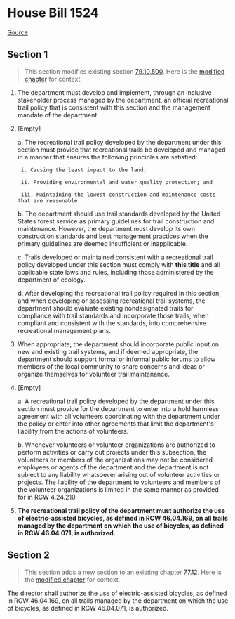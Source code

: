 # House Bill 1524

[Source](http://lawfilesext.leg.wa.gov/biennium/2021-22/Pdf/Bills/House%20Bills/1524.pdf)
## Section 1
> This section modifies existing section [79.10.500](/rcw/79_public_lands/79.010_land_management_authorities_and_policies.md). Here is the [modified chapter](rcw/79_public_lands/79.010_land_management_authorities_and_policies.md) for context.

1. The department must develop and implement, through an inclusive stakeholder process managed by the department, an official recreational trail policy that is consistent with this section and the management mandate of the department.

2. [Empty]

    a. The recreational trail policy developed by the department under this section must provide that recreational trails be developed and managed in a manner that ensures the following principles are satisfied:

        i. Causing the least impact to the land;

        ii. Providing environmental and water quality protection; and

        iii. Maintaining the lowest construction and maintenance costs that are reasonable.

    b. The department should use trail standards developed by the United States forest service as primary guidelines for trail construction and maintenance. However, the department must develop its own construction standards and best management practices when the primary guidelines are deemed insufficient or inapplicable.

    c. Trails developed or maintained consistent with a recreational trail policy developed under this section must comply with **this title** and all applicable state laws and rules, including those administered by the department of ecology.

    d. After developing the recreational trail policy required in this section, and when developing or assessing recreational trail systems, the department should evaluate existing nondesignated trails for compliance with trail standards and incorporate those trails, when compliant and consistent with the standards, into comprehensive recreational management plans.

3. When appropriate, the department should incorporate public input on new and existing trail systems, and if deemed appropriate, the department should support formal or informal public forums to allow members of the local community to share concerns and ideas or organize themselves for volunteer trail maintenance.

4. [Empty]

    a. A recreational trail policy developed by the department under this section must provide for the department to enter into a hold harmless agreement with all volunteers coordinating with the department under the policy or enter into other agreements that limit the department's liability from the actions of volunteers.

    b. Whenever volunteers or volunteer organizations are authorized to perform activities or carry out projects under this subsection, the volunteers or members of the organizations may not be considered employees or agents of the department and the department is not subject to any liability whatsoever arising out of volunteer activities or projects. The liability of the department to volunteers and members of the volunteer organizations is limited in the same manner as provided for in RCW 4.24.210.

5. **The recreational trail policy of the department must authorize the use of electric-assisted bicycles, as defined in RCW 46.04.169, on all trails managed by the department on which the use of bicycles, as defined in RCW 46.04.071, is authorized.**


## Section 2
> This section adds a new section to an existing chapter [77.12](/rcw/77_fish_and_wildlife/77.012_powers_and_duties.md). Here is the [modified chapter](rcw/77_fish_and_wildlife/77.012_powers_and_duties.md) for context.

The director shall authorize the use of electric-assisted bicycles, as defined in RCW 46.04.169, on all trails managed by the department on which the use of bicycles, as defined in RCW 46.04.071, is authorized.

